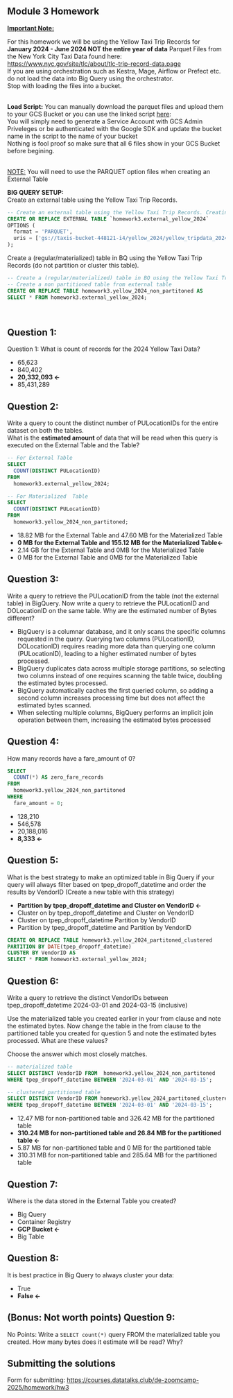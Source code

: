 ## Module 3 Homework

<b><u>Important Note:</b></u> <p> For this homework we will be using the Yellow Taxi Trip Records for **January 2024 - June 2024 NOT the entire year of data** 
Parquet Files from the New York
City Taxi Data found here: </br> https://www.nyc.gov/site/tlc/about/tlc-trip-record-data.page </br>
If you are using orchestration such as Kestra, Mage, Airflow or Prefect etc. do not load the data into Big Query using the orchestrator.</br> 
Stop with loading the files into a bucket. </br></br>

**Load Script:** You can manually download the parquet files and upload them to your GCS Bucket or you can use the linked script [here](./load_yellow_taxi_data.py):<br>
You will simply need to generate a Service Account with GCS Admin Priveleges or be authenticated with the Google SDK and update the bucket name in the script to the name of your bucket<br>
Nothing is fool proof so make sure that all 6 files show in your GCS Bucket before begining.</br><br>

<u>NOTE:</u> You will need to use the PARQUET option files when creating an External Table</br>

<b>BIG QUERY SETUP:</b></br>
Create an external table using the Yellow Taxi Trip Records. </br>

```sql
-- Create an external table using the Yellow Taxi Trip Records. Creating external table referring to gcs path
CREATE OR REPLACE EXTERNAL TABLE `homework3.external_yellow_2024`
OPTIONS (
  format = 'PARQUET',
  uris = ['gs://taxis-bucket-448121-i4/yellow_2024/yellow_tripdata_2024-*.parquet']
);
```

Create a (regular/materialized) table in BQ using the Yellow Taxi Trip Records (do not partition or cluster this table). 

```sql
-- Create a (regular/materialized) table in BQ using the Yellow Taxi Trip Records (do not partition or cluster this table).
-- Create a non partitioned table from external table
CREATE OR REPLACE TABLE homework3.yellow_2024_non_partitoned AS
SELECT * FROM homework3.external_yellow_2024;
```
</br>
</p>

## Question 1:
Question 1: What is count of records for the 2024 Yellow Taxi Data?
- 65,623
- 840,402
- **20,332,093 <-**
- 85,431,289


## Question 2:
Write a query to count the distinct number of PULocationIDs for the entire dataset on both the tables.</br> 
What is the **estimated amount** of data that will be read when this query is executed on the External Table and the Table?

```sql
-- For External Table
SELECT
  COUNT(DISTINCT PULocationID)
FROM
  homework3.external_yellow_2024;

-- For Materialized  Table
SELECT
  COUNT(DISTINCT PULocationID) 
FROM
  homework3.yellow_2024_non_partitoned;
```
- 18.82 MB for the External Table and 47.60 MB for the Materialized Table
- **0 MB for the External Table and 155.12 MB for the Materialized Table<-**
- 2.14 GB for the External Table and 0MB for the Materialized Table
- 0 MB for the External Table and 0MB for the Materialized Table

## Question 3:
Write a query to retrieve the PULocationID from the table (not the external table) in BigQuery. Now write a query to retrieve the PULocationID and DOLocationID on the same table. Why are the estimated number of Bytes different?


- BigQuery is a columnar database, and it only scans the specific columns requested in the query. Querying two columns (PULocationID, DOLocationID) requires 
reading more data than querying one column (PULocationID), leading to a higher estimated number of bytes processed.
- BigQuery duplicates data across multiple storage partitions, so selecting two columns instead of one requires scanning the table twice, 
doubling the estimated bytes processed.
- BigQuery automatically caches the first queried column, so adding a second column increases processing time but does not affect the estimated bytes scanned.
- When selecting multiple columns, BigQuery performs an implicit join operation between them, increasing the estimated bytes processed

## Question 4:
How many records have a fare_amount of 0?
```sql
SELECT
  COUNT(*) AS zero_fare_records
FROM
  homework3.yellow_2024_non_partitoned
WHERE
  fare_amount = 0;
```
- 128,210
- 546,578
- 20,188,016
- **8,333 <-**

## Question 5:
What is the best strategy to make an optimized table in Big Query if your query will always filter based on tpep_dropoff_datetime and order the results by VendorID (Create a new table with this strategy)
- **Partition by tpep_dropoff_datetime and Cluster on VendorID <-**
- Cluster on by tpep_dropoff_datetime and Cluster on VendorID
- Cluster on tpep_dropoff_datetime Partition by VendorID
- Partition by tpep_dropoff_datetime and Partition by VendorID

```sql
CREATE OR REPLACE TABLE homework3.yellow_2024_partitoned_clustered
PARTITION BY DATE(tpep_dropoff_datetime)
CLUSTER BY VendorID AS
SELECT * FROM homework3.external_yellow_2024;
```

## Question 6:
Write a query to retrieve the distinct VendorIDs between tpep_dropoff_datetime
2024-03-01 and 2024-03-15 (inclusive)</br>

Use the materialized table you created earlier in your from clause and note the estimated bytes. Now change the table in the from clause to the partitioned table you created for question 5 and note the estimated bytes processed. What are these values? </br>

Choose the answer which most closely matches.</br> 

```sql
-- materialized table
SELECT DISTINCT VendorID FROM  homework3.yellow_2024_non_partitoned
WHERE tpep_dropoff_datetime BETWEEN '2024-03-01' AND '2024-03-15';

-- clustered partitioned table
SELECT DISTINCT VendorID FROM homework3.yellow_2024_partitoned_clustered
WHERE tpep_dropoff_datetime BETWEEN '2024-03-01' AND '2024-03-15';
```

- 12.47 MB for non-partitioned table and 326.42 MB for the partitioned table
- **310.24 MB for non-partitioned table and 26.84 MB for the partitioned table <-**
- 5.87 MB for non-partitioned table and 0 MB for the partitioned table
- 310.31 MB for non-partitioned table and 285.64 MB for the partitioned table


## Question 7: 
Where is the data stored in the External Table you created?

- Big Query
- Container Registry
- **GCP Bucket <-**
- Big Table

## Question 8:
It is best practice in Big Query to always cluster your data:
- True
- **False <-**


## (Bonus: Not worth points) Question 9:
No Points: Write a `SELECT count(*)` query FROM the materialized table you created. How many bytes does it estimate will be read? Why?


## Submitting the solutions

Form for submitting: https://courses.datatalks.club/de-zoomcamp-2025/homework/hw3
